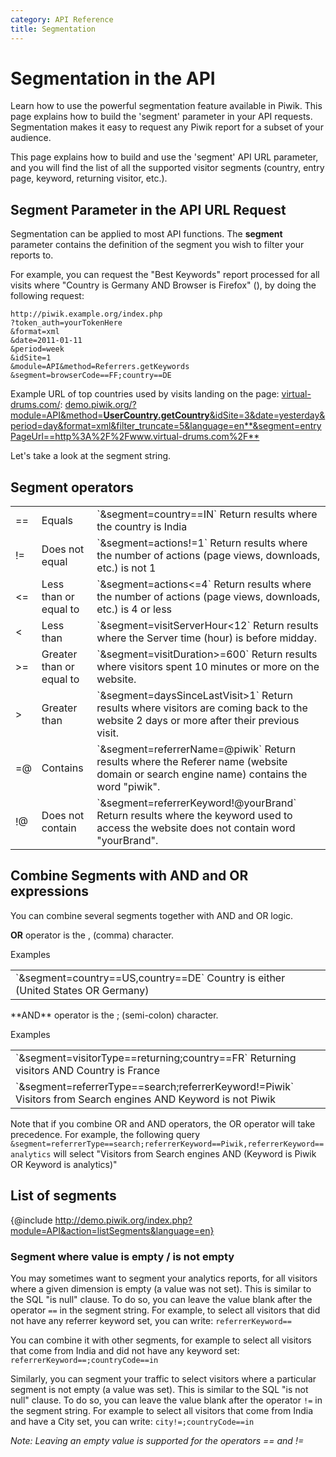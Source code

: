 ```yaml
---
category: API Reference
title: Segmentation
---
```

# Segmentation in the API

Learn how to use the powerful segmentation feature available in Piwik. This page explains how to build the 'segment' parameter in your API requests. Segmentation makes it easy to request any Piwik report for a subset of your audience.

This page explains how to build and use the 'segment' API URL parameter, and you will find the list of all the supported visitor segments (country, entry page, keyword, returning visitor, etc.).

## Segment Parameter in the API URL Request

Segmentation can be applied to most API functions. The **segment** parameter contains the definition of the segment you wish to filter your reports to.

For example, you can request the "Best Keywords" report processed for all visits where "Country is Germany AND Browser is Firefox" (), by doing the following request:

    http://piwik.example.org/index.php
    ?token_auth=yourTokenHere
    &format=xml
    &date=2011-01-11
    &period=week
    &idSite=1
    &module=API&method=Referrers.getKeywords
    &segment=browserCode==FF;country==DE

Example URL of top countries used by visits landing on the page: [virtual-drums.com/](http://www.virtual-drums.com/): [demo.piwik.org/?module=API&method=**UserCountry.getCountry**&idSite=3&date=yesterday&period=day&format=xml&filter_truncate=5&language=en**&segment=entryPageUrl==http%3A%2F%2Fwww.virtual-drums.com%2F**](http://demo.piwik.org/?module=API&method=UserCountry.getCountry&idSite=3&date=yesterday&period=day&format=xml&filter_truncate=5&language=en&segment=entryPageUrl==http%3A%2F%2Fwww.virtual-drums.com%2F)

Let's take a look at the segment string.

## Segment operators

<table class="segments" markdown="1">
<tbody>
<tr>
<td class="segmentString">==</td>
<td>Equals</td>
<td>`&segment=country==IN`
Return results where the country is India</td>
</tr>
<tr>
<td class="segmentString">!=</td>
<td>Does not equal</td>
<td>`&segment=actions!=1`
Return results where the number of actions (page views, downloads, etc.) is not 1</td>
</tr>
<tr>
<td class="segmentString"><=</td>
<td>Less than or equal to</td>
<td>`&segment=actions<=4`
Return results where the number of actions (page views, downloads, etc.) is 4 or less</td>
</tr>
<tr>
<td class="segmentString"><</td>
<td>Less than</td>
<td>`&segment=visitServerHour<12`
Return results where the Server time (hour) is before midday.</td>
</tr>
<tr>
<td class="segmentString">>=</td>
<td>Greater than or equal to</td>
<td>`&segment=visitDuration>=600`
Return results where visitors spent 10 minutes or more on the website.</td>
</tr>
<tr>
<td class="segmentString">></td>
<td>Greater than</td>
<td>`&segment=daysSinceLastVisit>1`
Return results where visitors are coming back to the website 2 days or more after their previous visit.</td>
</tr>
<tr>
<td class="segmentString">=@</td>
<td>Contains</td>
<td>`&segment=referrerName=@piwik`
Return results where the Referer name (website domain or search engine name) contains the word "piwik".</td>
</tr>
<tr>
<td class="segmentString">!@</td>
<td>Does not contain</td>
<td>`&segment=referrerKeyword!@yourBrand`
Return results where the keyword used to access the website does not contain word "yourBrand".</td>
</tr>
</tbody>
</table>

## Combine Segments with AND and OR expressions

You can combine several segments together with AND and OR logic.

**OR** operator is the <span class="code" style="display: inline;">,</span> (comma) character.

Examples

<table class="exampleBoolean" markdown="1">
<tbody>
<tr>
<td>`&segment=country==US,country==DE`
Country is either (United States OR Germany)</td>
</tr>
</tbody>
</table>
**AND** operator is the <span class="code" style="display: inline;">;</span> (semi-colon) character.

Examples

<table class="exampleBoolean" markdown="1">
<tbody>
<tr>
<td>`&segment=visitorType==returning;country==FR`
Returning visitors AND Country is France</td>
</tr>
<tr>
<td>`&segment=referrerType==search;referrerKeyword!=Piwik`
Visitors from Search engines AND Keyword is not Piwik</td>
</tr>
</tbody>
</table>

Note that if you combine OR and AND operators, the OR operator will take precedence. For example, the following query
`&segment=referrerType==search;referrerKeyword==Piwik,referrerKeyword==analytics`
will select "Visitors from Search engines AND (Keyword is Piwik OR Keyword is analytics)"

## List of segments

{@include http://demo.piwik.org/index.php?module=API&action=listSegments&language=en}

### Segment where value is empty / is not empty

You may sometimes want to segment your analytics reports, for all visitors where a given dimension is empty (a value was not set). This is similar to the SQL "is null" clause. To do so, you can leave the value blank after the operator `==` in the segment string. For example, to select all visitors that did not have any referrer keyword set, you can write:
`referrerKeyword==`

You can combine it with other segments, for example to select all visitors that come from India and did not have any keyword set:
`referrerKeyword==;countryCode==in`

Similarly, you can segment your traffic to select visitors where a particular segment is not empty (a value was set). This is similar to the SQL "is not null" clause. To do so, you can leave the value blank after the operator `!=` in the segment string. For example to select all visitors that come from India and have a City set, you can write:
`city!=;countryCode==in`

_Note: Leaving an empty value is supported for the operators == and !=_